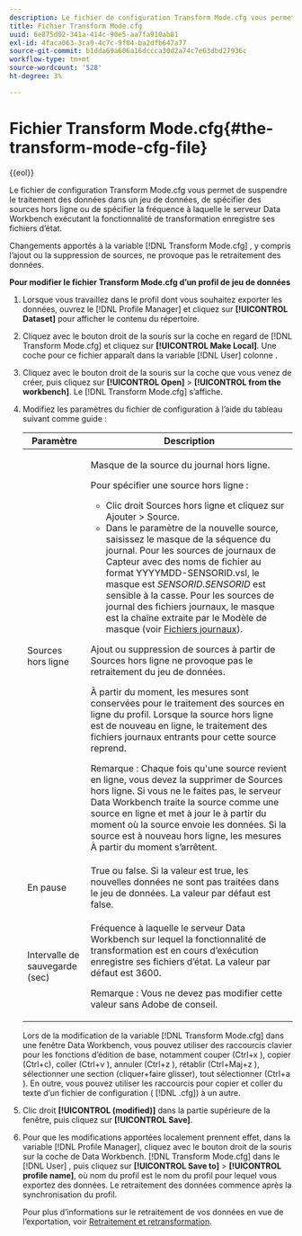 ```yaml
---
description: Le fichier de configuration Transform Mode.cfg vous permet de suspendre le traitement des données dans un jeu de données, de spécifier des sources hors ligne ou de spécifier la fréquence à laquelle le serveur Data Workbench exécutant la fonctionnalité de transformation enregistre ses fichiers d’état.
title: Fichier Transform Mode.cfg
uuid: 6e875d02-341a-414c-90e5-aa7fa910ab81
exl-id: 4faca063-3ca9-4c7c-9f04-ba2dfb647a77
source-git-commit: b1dda69a606a16dccca30d2a74c7e63dbd27936c
workflow-type: tm+mt
source-wordcount: '528'
ht-degree: 3%

---
```


# Fichier Transform Mode.cfg{#the-transform-mode-cfg-file}

{{eol}}

Le fichier de configuration Transform Mode.cfg vous permet de suspendre le traitement des données dans un jeu de données, de spécifier des sources hors ligne ou de spécifier la fréquence à laquelle le serveur Data Workbench exécutant la fonctionnalité de transformation enregistre ses fichiers d’état.

Changements apportés à la variable [!DNL Transform Mode.cfg] , y compris l’ajout ou la suppression de sources, ne provoque pas le retraitement des données.

**Pour modifier le fichier Transform Mode.cfg d’un profil de jeu de données**

1. Lorsque vous travaillez dans le profil dont vous souhaitez exporter les données, ouvrez le [!DNL Profile Manager] et cliquez sur **[!UICONTROL Dataset]** pour afficher le contenu du répertoire.
1. Cliquez avec le bouton droit de la souris sur la coche en regard de [!DNL Transform Mode.cfg] et cliquez sur **[!UICONTROL Make Local]**. Une coche pour ce fichier apparaît dans la variable [!DNL User] colonne .
1. Cliquez avec le bouton droit de la souris sur la coche que vous venez de créer, puis cliquez sur **[!UICONTROL Open]** > **[!UICONTROL from the workbench]**. Le [!DNL Transform Mode.cfg] s’affiche.
1. Modifiez les paramètres du fichier de configuration à l’aide du tableau suivant comme guide :

   <table id="table_9FC00BD54FD8439DA17AEF61AC2ACD50"> 
    <thead> 
    <tr> 
    <th colname="col1" class="entry"> Paramètre </th> 
    <th colname="col2" class="entry"> Description </th> 
    </tr> 
    </thead>
    <tbody> 
    <tr> 
    <td colname="col1"> Sources hors ligne </td> 
    <td colname="col2"> <p>Masque de la source du journal hors ligne. </p> <p> Pour spécifier une source hors ligne : </p> 
    <ul id="ul_B93F945A697C4882ADE420438712B0B0"> 
     <li id="li_617C04FE9F1C4E998394F224CFEA21F3"> Clic droit <span class="uicontrol"> Sources hors ligne</span> et cliquez sur <span class="uicontrol"> Ajouter</span> &gt; <span class="uicontrol"> Source</span>. </li> 
    <li id="li_B263A294D1F14D62BBAA5DBF3B388C38"> Dans le paramètre de la nouvelle source, saisissez le masque de la séquence du journal. Pour les sources de journaux de Capteur avec des noms de fichier au format <span class="filepath"> YYYYMDD-SENSORID.vsl</span>, le masque est <i>SENSORID.SENSORID</i> est sensible à la casse. Pour les sources de journal des fichiers journaux, le masque est la chaîne extraite par le <span class="wintitle"> Modèle de masque</span> (voir <a href="../../../../home/c-dataset-const-proc/c-log-proc-config-file/c-log-sources.md#concept-3d4fb817c057447d90f166b1183b461e"> Fichiers journaux</a>). </li> 
    </ul> <p> Ajout ou suppression de sources à partir de <span class="wintitle"> Sources hors ligne</span> ne provoque pas le retraitement du jeu de données. </p> <p> À partir du moment, les mesures sont conservées pour le traitement des sources en ligne du profil. Lorsque la source hors ligne est de nouveau en ligne, le traitement des fichiers journaux entrants pour cette source reprend. </p> <p> <p>Remarque : Chaque fois qu'une source revient en ligne, vous devez la supprimer de <span class="wintitle"> Sources hors ligne</span>. Si vous ne le faites pas, le serveur Data Workbench traite la source comme une source en ligne et met à jour le à partir du moment où la source envoie les données. Si la source est à nouveau hors ligne, les mesures À partir du moment s’arrêtent. </p> </p> </td> 
    </tr> 
    <tr> 
    <td colname="col1"> En pause </td> 
    <td colname="col2"> True ou false. Si la valeur est true, les nouvelles données ne sont pas traitées dans le jeu de données. La valeur par défaut est false. </td> 
    </tr> 
    <tr> 
    <td colname="col1"> Intervalle de sauvegarde (sec) </td> 
    <td colname="col2"> <p>Fréquence à laquelle le serveur Data Workbench sur lequel la fonctionnalité de transformation est en cours d’exécution enregistre ses fichiers d’état. La valeur par défaut est 3600. </p> <p> <p>Remarque : Vous ne devez pas modifier cette valeur sans Adobe de conseil. </p> </p> </td> 
    </tr> 
    </tbody> 
   </table>

   Lors de la modification de la variable [!DNL Transform Mode.cfg] dans une fenêtre Data Workbench, vous pouvez utiliser des raccourcis clavier pour les fonctions d’édition de base, notamment couper (Ctrl+x ), copier (Ctrl+c), coller (Ctrl+v ), annuler (Ctrl+z ), rétablir (Ctrl+Maj+z ), sélectionner une section (cliquer+faire glisser), tout sélectionner (Ctrl+a ). En outre, vous pouvez utiliser les raccourcis pour copier et coller du texte d’un fichier de configuration ( [!DNL .cfg]) à un autre.

1. Clic droit **[!UICONTROL (modified)]** dans la partie supérieure de la fenêtre, puis cliquez sur **[!UICONTROL Save]**.
1. Pour que les modifications apportées localement prennent effet, dans la variable [!DNL Profile Manager], cliquez avec le bouton droit de la souris sur la coche de Data Workbench. [!DNL Transform Mode.cfg] dans le [!DNL User] , puis cliquez sur **[!UICONTROL Save to]** > **[!UICONTROL profile name]**, où nom du profil est le nom du profil pour lequel vous exportez des données. Le retraitement des données commence après la synchronisation du profil.

   Pour plus d’informations sur le retraitement de vos données en vue de l’exportation, voir [Retraitement et retransformation](../../../../home/c-dataset-const-proc/c-reproc-retrans/c-unst-reproc-retrans.md).

